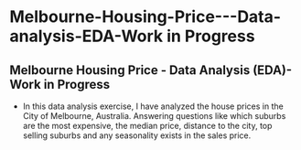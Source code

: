 # Melbourne-Housing-Price---Data-analysis-EDA-Work in Progress
## Melbourne Housing Price - Data Analysis (EDA)- Work in Progress
- In this data analysis exercise, I have analyzed the house prices in the City of Melbourne, Australia. Answering questions like which suburbs are the most expensive, the median price, distance to the city, top selling suburbs and any seasonality exists in the sales price.
